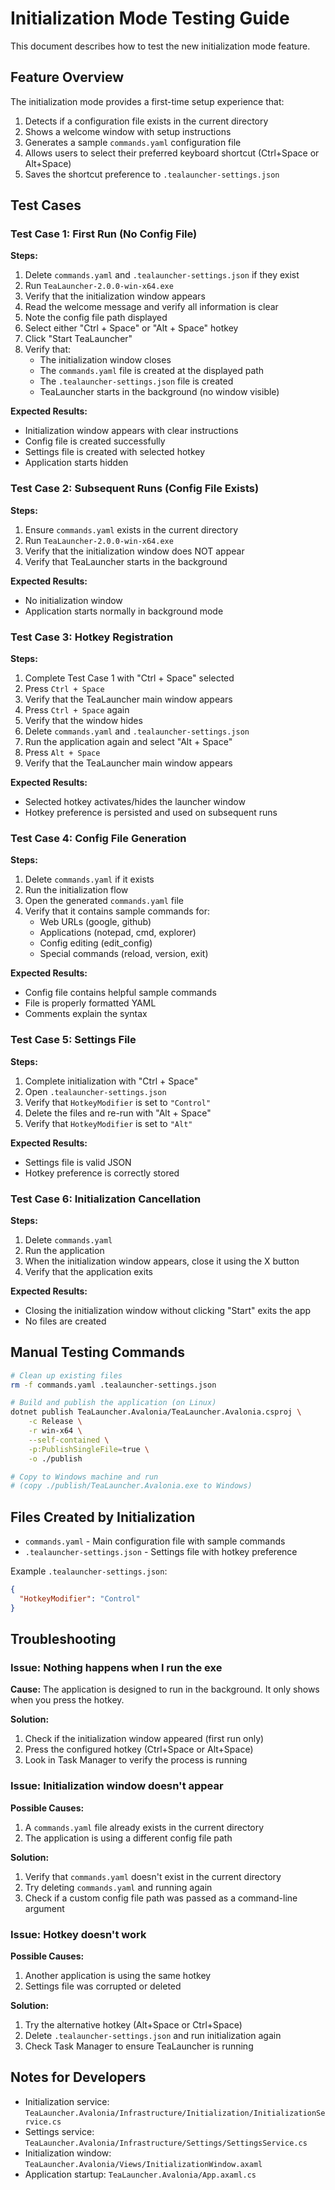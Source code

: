 # Initialization Mode Testing Guide

This document describes how to test the new initialization mode feature.

## Feature Overview

The initialization mode provides a first-time setup experience that:
1. Detects if a configuration file exists in the current directory
2. Shows a welcome window with setup instructions
3. Generates a sample `commands.yaml` configuration file
4. Allows users to select their preferred keyboard shortcut (Ctrl+Space or Alt+Space)
5. Saves the shortcut preference to `.tealauncher-settings.json`

## Test Cases

### Test Case 1: First Run (No Config File)

**Steps:**
1. Delete `commands.yaml` and `.tealauncher-settings.json` if they exist
2. Run `TeaLauncher-2.0.0-win-x64.exe`
3. Verify that the initialization window appears
4. Read the welcome message and verify all information is clear
5. Note the config file path displayed
6. Select either "Ctrl + Space" or "Alt + Space" hotkey
7. Click "Start TeaLauncher"
8. Verify that:
   - The initialization window closes
   - The `commands.yaml` file is created at the displayed path
   - The `.tealauncher-settings.json` file is created
   - TeaLauncher starts in the background (no window visible)

**Expected Results:**
- Initialization window appears with clear instructions
- Config file is created successfully
- Settings file is created with selected hotkey
- Application starts hidden

### Test Case 2: Subsequent Runs (Config File Exists)

**Steps:**
1. Ensure `commands.yaml` exists in the current directory
2. Run `TeaLauncher-2.0.0-win-x64.exe`
3. Verify that the initialization window does NOT appear
4. Verify that TeaLauncher starts in the background

**Expected Results:**
- No initialization window
- Application starts normally in background mode

### Test Case 3: Hotkey Registration

**Steps:**
1. Complete Test Case 1 with "Ctrl + Space" selected
2. Press `Ctrl + Space`
3. Verify that the TeaLauncher main window appears
4. Press `Ctrl + Space` again
5. Verify that the window hides
6. Delete `commands.yaml` and `.tealauncher-settings.json`
7. Run the application again and select "Alt + Space"
8. Press `Alt + Space`
9. Verify that the TeaLauncher main window appears

**Expected Results:**
- Selected hotkey activates/hides the launcher window
- Hotkey preference is persisted and used on subsequent runs

### Test Case 4: Config File Generation

**Steps:**
1. Delete `commands.yaml` if it exists
2. Run the initialization flow
3. Open the generated `commands.yaml` file
4. Verify that it contains sample commands for:
   - Web URLs (google, github)
   - Applications (notepad, cmd, explorer)
   - Config editing (edit_config)
   - Special commands (reload, version, exit)

**Expected Results:**
- Config file contains helpful sample commands
- File is properly formatted YAML
- Comments explain the syntax

### Test Case 5: Settings File

**Steps:**
1. Complete initialization with "Ctrl + Space"
2. Open `.tealauncher-settings.json`
3. Verify that `HotkeyModifier` is set to `"Control"`
4. Delete the files and re-run with "Alt + Space"
5. Verify that `HotkeyModifier` is set to `"Alt"`

**Expected Results:**
- Settings file is valid JSON
- Hotkey preference is correctly stored

### Test Case 6: Initialization Cancellation

**Steps:**
1. Delete `commands.yaml`
2. Run the application
3. When the initialization window appears, close it using the X button
4. Verify that the application exits

**Expected Results:**
- Closing the initialization window without clicking "Start" exits the app
- No files are created

## Manual Testing Commands

```bash
# Clean up existing files
rm -f commands.yaml .tealauncher-settings.json

# Build and publish the application (on Linux)
dotnet publish TeaLauncher.Avalonia/TeaLauncher.Avalonia.csproj \
    -c Release \
    -r win-x64 \
    --self-contained \
    -p:PublishSingleFile=true \
    -o ./publish

# Copy to Windows machine and run
# (copy ./publish/TeaLauncher.Avalonia.exe to Windows)
```

## Files Created by Initialization

- `commands.yaml` - Main configuration file with sample commands
- `.tealauncher-settings.json` - Settings file with hotkey preference

Example `.tealauncher-settings.json`:
```json
{
  "HotkeyModifier": "Control"
}
```

## Troubleshooting

### Issue: Nothing happens when I run the exe

**Cause:** The application is designed to run in the background. It only shows when you press the hotkey.

**Solution:**
1. Check if the initialization window appeared (first run only)
2. Press the configured hotkey (Ctrl+Space or Alt+Space)
3. Look in Task Manager to verify the process is running

### Issue: Initialization window doesn't appear

**Possible Causes:**
1. A `commands.yaml` file already exists in the current directory
2. The application is using a different config file path

**Solution:**
1. Verify that `commands.yaml` doesn't exist in the current directory
2. Try deleting `commands.yaml` and running again
3. Check if a custom config file path was passed as a command-line argument

### Issue: Hotkey doesn't work

**Possible Causes:**
1. Another application is using the same hotkey
2. Settings file was corrupted or deleted

**Solution:**
1. Try the alternative hotkey (Alt+Space or Ctrl+Space)
2. Delete `.tealauncher-settings.json` and run initialization again
3. Check Task Manager to ensure TeaLauncher is running

## Notes for Developers

- Initialization service: `TeaLauncher.Avalonia/Infrastructure/Initialization/InitializationService.cs`
- Settings service: `TeaLauncher.Avalonia/Infrastructure/Settings/SettingsService.cs`
- Initialization window: `TeaLauncher.Avalonia/Views/InitializationWindow.axaml`
- Application startup: `TeaLauncher.Avalonia/App.axaml.cs`
